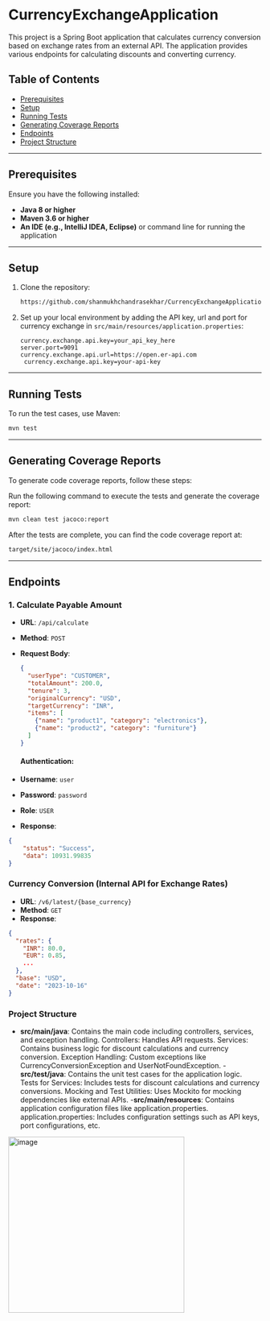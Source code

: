 # CurrencyExchangeApplication

This project is a Spring Boot application that calculates currency conversion based on exchange rates from an external API. The application provides various endpoints for calculating discounts and converting currency.

## Table of Contents
- [Prerequisites](#prerequisites)
- [Setup](#setup)
- [Running Tests](#running-tests)
- [Generating Coverage Reports](#generating-coverage-reports)
- [Endpoints](#endpoints)
- [Project Structure](#project-structure)

---

## Prerequisites

Ensure you have the following installed:
- **Java 8 or higher**
- **Maven 3.6 or higher**
- **An IDE (e.g., IntelliJ IDEA, Eclipse)** or command line for running the application

---

## Setup

1. Clone the repository:

    ```bash
    https://github.com/shanmukhchandrasekhar/CurrencyExchangeApplication.git
    ```

2. Set up your local environment by adding the API key, url and port for currency exchange in `src/main/resources/application.properties`:

    ```properties
    currency.exchange.api.key=your_api_key_here
    server.port=9091
    currency.exchange.api.url=https://open.er-api.com
     currency.exchange.api.key=your-api-key
    ```

---

## Running Tests

To run the test cases, use Maven:

```bash
mvn test
```
---

## Generating Coverage Reports
To generate code coverage reports, follow these steps:

Run the following command to execute the tests and generate the coverage report:
```bash
mvn clean test jacoco:report
```
After the tests are complete, you can find the code coverage report at:
```bash
target/site/jacoco/index.html
```

---

## Endpoints

### 1. Calculate Payable Amount
- **URL**: `/api/calculate`
- **Method**: `POST`
- **Request Body**:
  ```json
  {
    "userType": "CUSTOMER",
    "totalAmount": 200.0,
    "tenure": 3,
    "originalCurrency": "USD",
    "targetCurrency": "INR",
    "items": [
      {"name": "product1", "category": "electronics"},
      {"name": "product2", "category": "furniture"}
    ]
  }
  ```
  
  #### Authentication:
- **Username**: `user`
- **Password**: `password`
- **Role**: `USER`
  
- **Response**:
```json
{
    "status": "Success",
    "data": 10931.99835
}

```

### Currency Conversion (Internal API for Exchange Rates)
- **URL**: `/v6/latest/{base_currency}`
- **Method**: `GET`
- **Response**:
```json
{
  "rates": {
    "INR": 80.0,
    "EUR": 0.85,
    ...
  },
  "base": "USD",
  "date": "2023-10-16"
}


```

### Project Structure
- **src/main/java**: Contains the main code including controllers, services, and exception handling.
Controllers: Handles API requests.
Services: Contains business logic for discount calculations and currency conversion.
Exception Handling: Custom exceptions like CurrencyConversionException and UserNotFoundException.
-**src/test/java**: Contains the unit test cases for the application logic.
Tests for Services: Includes tests for discount calculations and currency conversions.
Mocking and Test Utilities: Uses Mockito for mocking dependencies like external APIs.
-**src/main/resources**: Contains application configuration files like application.properties.
application.properties: Includes configuration settings such as API keys, port configurations, etc.


<img width="350" alt="image" src="https://github.com/user-attachments/assets/b20fbfb3-c42d-47cc-a613-a3bf5f801ad0">
                                            

